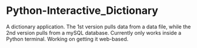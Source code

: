 # Python-Interactive_Dictionary
A dictionary application. The 1st version pulls data from a data file, while the 2nd version pulls from a mySQL database. Currently only works inside a Python terminal. Working on getting it web-based.
